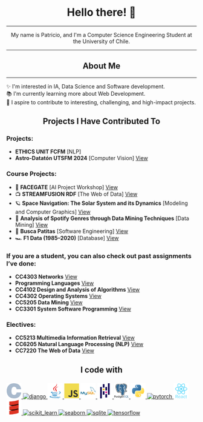 <h1 align="center">Hello there! 👋</h1>

---

<p align="center">
  My name is Patricio, and I'm a Computer Science Engineering Student at the University of Chile.
</p>

---

<h2 align="center">About Me</h2>

---

<p align="left">✨ I'm interested in IA, Data Science and Software development. <br>📚 I'm currently learning more about Web Development.<br>🎯 I aspire to contribute to interesting, challenging, and high-impact projects.</p>


###
<h2 align="center">Projects I Have Contributed To</h2>

### Projects:
- **ETHICS UNIT FCFM** [NLP]
- **Astro-Datatón UTSFM 2024** [Computer Vision] [View](https://github.com/ElVichoSiu/Astro-Dataton_2024)

### Course Projects:
- 📸 **FACEGATE** [AI Project Workshop] [View](https://github.com/patricioespinozaa/FaceGate)
- 📺 **STREAMFUSION RDF** [The Web of Data] [View](https://github.com/patricioespinozaa/CC7220-The-Web-Of-Data/tree/main/Project)
- 🪐 **Space Navigation: The Solar System and its Dynamics** [Modeling and Computer Graphics] [View](https://github.com/patricioespinozaa/CC3501-Computer-Graphics-Space-Navigation-The-Solar-System-and-Its-Dynamics)
- 🎵 **Analysis of Spotify Genres through Data Mining Techniques** [Data Mining] [View](https://github.com/patricioespinozaa/CC5205-Proyecto-Mineria-de-datos)
- 🐾 **Busca Patitas** [Software Engineering] [View](https://github.com/patricioespinozaa/CC4401-Software-Engineering-Proyecto-Busca-Patitas)
- 🏎️ **F1 Data (1985–2020)** [Database] [View](https://github.com/patricioespinozaa/CC3201-Database-Project-F1-Data-Between-1985-and-2020)

### If you are a student, you can also check out past assignments I’ve done:
- **CC4303 Networks** [View](https://github.com/patricioespinozaa/CC4303-Networks)
- **Programming Languages** [View](https://github.com/patricioespinozaa/CC4101-Programming-Languages)
- **CC4102 Design and Analysis of Algorithms** [View](https://github.com/patricioespinozaa/CC4102-Design-and-Analysis-of-Algorithms)
- **CC4302 Operating Systems** [View](https://github.com/patricioespinozaa/CC4302-Operating-Systems)
- **CC5205 Data Mining** [View](https://github.com/patricioespinozaa/CC5205-Data-Mining)
- **CC3301 System Software Programming** [View](https://github.com/patricioespinozaa/CC3301-System-Software-Programming)

### Electives:
- **CC5213 Multimedia Information Retrieval** [View](https://github.com/patricioespinozaa/CC5213-Multimedia-Information-Retrieval)
- **CC6205 Natural Language Processing (NLP)** [View](https://github.com/patricioespinozaa/CC6205-Natural-Language-Processing)
- **CC7220 The Web of Data** [View](https://github.com/patricioespinozaa/CC7220-The-Web-Of-Data)

###

<h2 align="center">I code with</h2>

###

<p align="left"> <a href="https://www.cprogramming.com/" target="_blank" rel="noreferrer"> <img src="https://raw.githubusercontent.com/devicons/devicon/master/icons/c/c-original.svg" alt="c" width="40" height="40"/> </a> <a href="https://www.djangoproject.com/" target="_blank" rel="noreferrer"> <img src="https://cdn.worldvectorlogo.com/logos/django.svg" alt="django" width="40" height="40"/> </a> <a href="https://www.java.com" target="_blank" rel="noreferrer"> <img src="https://raw.githubusercontent.com/devicons/devicon/master/icons/java/java-original.svg" alt="java" width="40" height="40"/> </a> <a href="https://developer.mozilla.org/en-US/docs/Web/JavaScript" target="_blank" rel="noreferrer"> <img src="https://raw.githubusercontent.com/devicons/devicon/master/icons/javascript/javascript-original.svg" alt="javascript" width="40" height="40"/> </a> <a href="https://www.mysql.com/" target="_blank" rel="noreferrer"> <img src="https://raw.githubusercontent.com/devicons/devicon/master/icons/mysql/mysql-original-wordmark.svg" alt="mysql" width="40" height="40"/> </a> <a href="https://pandas.pydata.org/" target="_blank" rel="noreferrer"> <img src="https://raw.githubusercontent.com/devicons/devicon/2ae2a900d2f041da66e950e4d48052658d850630/icons/pandas/pandas-original.svg" alt="pandas" width="40" height="40"/> </a> <a href="https://www.postgresql.org" target="_blank" rel="noreferrer"> <img src="https://raw.githubusercontent.com/devicons/devicon/master/icons/postgresql/postgresql-original-wordmark.svg" alt="postgresql" width="40" height="40"/> </a> <a href="https://www.python.org" target="_blank" rel="noreferrer"> <img src="https://raw.githubusercontent.com/devicons/devicon/master/icons/python/python-original.svg" alt="python" width="40" height="40"/> </a> <a href="https://pytorch.org/" target="_blank" rel="noreferrer"> <img src="https://www.vectorlogo.zone/logos/pytorch/pytorch-icon.svg" alt="pytorch" width="40" height="40"/> </a> <a href="https://reactjs.org/" target="_blank" rel="noreferrer"> <img src="https://raw.githubusercontent.com/devicons/devicon/master/icons/react/react-original-wordmark.svg" alt="react" width="40" height="40"/> </a> <a href="https://www.scala-lang.org" target="_blank" rel="noreferrer"> <img src="https://raw.githubusercontent.com/devicons/devicon/master/icons/scala/scala-original.svg" alt="scala" width="40" height="40"/> </a> <a href="https://scikit-learn.org/" target="_blank" rel="noreferrer"> <img src="https://upload.wikimedia.org/wikipedia/commons/0/05/Scikit_learn_logo_small.svg" alt="scikit_learn" width="40" height="40"/> </a> <a href="https://seaborn.pydata.org/" target="_blank" rel="noreferrer"> <img src="https://seaborn.pydata.org/_images/logo-mark-lightbg.svg" alt="seaborn" width="40" height="40"/> </a> <a href="https://www.sqlite.org/" target="_blank" rel="noreferrer"> <img src="https://www.vectorlogo.zone/logos/sqlite/sqlite-icon.svg" alt="sqlite" width="40" height="40"/> </a> <a href="https://www.tensorflow.org" target="_blank" rel="noreferrer"> <img src="https://www.vectorlogo.zone/logos/tensorflow/tensorflow-icon.svg" alt="tensorflow" width="40" height="40"/> </a> </p>


###
